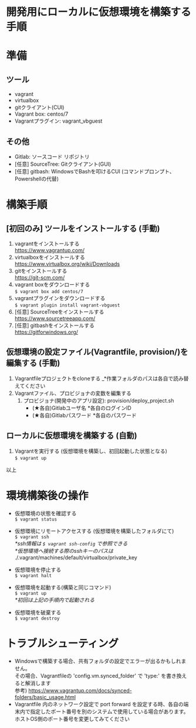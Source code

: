 # 開発用にローカルに仮想環境を構築する手順

# 準備

## ツール

- vagrant
- virtualbox
- gitクライアント(CUI)
- Vagrant box: centos/7
- Vagrantプラグイン: vagrant_vbguest

## その他

- Gitlab: ソースコード リポジトリ
- [任意] SourceTree: Gitクライアント(GUI)
- [任意] gitbash: WindowsでBashを叩けるCUI (コマンドプロンプト、Powershellの代替)


# 構築手順

## [初回のみ] ツールをインストールする (手動)

1. vagrantをインストールする  
   https://www.vagrantup.com/
1. virtualboxをインストールする  
   https://www.virtualbox.org/wiki/Downloads
1. gitをインストールする  
   https://git-scm.com/
1. vagrant boxをダウンロードする  
   `$ vagrant box add centos/7`
1. vagrantプラグインをダウンロードする  
   `$ vagrant plugin install vagrant-vbguest`
1. [任意] SourceTreeをインストールする  
   https://www.sourcetreeapp.com/
1. [任意] gitbashをインストールする  
   https://gitforwindows.org/


## 仮想環境の設定ファイル(Vagrantfile, provision/)を編集する (手動)

1. Vagrantfileプロジェクトをcloneする _*作業フォルダのパスは各自で読み替えてください
1. Vagrantファイル、プロビジョナの変数を編集する
    1. プロビジョナ(開発中のアプリ設定): provision/deploy_project.sh
        - (★各自)Gitlabユーザ名 *各自のログインID
        - (★各自)Gitlabパスワード *各自のパスワード

## ローカルに仮想環境を構築する (自動)

1. Vagrantを実行する (仮想環境を構築し、初回起動した状態となる)  
   `$ vagrant up`

以上


# 環境構築後の操作

- 仮想環境の状態を確認する  
   `$ vagrant status`

- 仮想環境にリモートアクセスする (仮想環境を構築したフォルダにて)  
   `$ vagrant ssh`  
   _*ssh情報は `$ vagrant ssh-config` で参照できる_  
   _*仮想環境へ接続する際のsshキーのパスは_ ./.vagrant/machines/default/virtualbox/private_key

- 仮想環境を停止する  
   `$ vagrant halt`

- 仮想環境を起動する(構築と同じコマンド)  
   `$ vagrant up`  
   _*初回は上記の手順内で起動される_

- 仮想環境を破棄する  
   `$ vagrant destroy`


# トラブルシューティング

- Windowsで構築する場合、共有フォルダの設定でエラーが出るかもしれません。  
  その場合、Vagrantfileの 'config.vm.synced\_folder' で 'type:' を書き換えると解消します  
  参考) https://www.vagrantup.com/docs/synced-folders/basic_usage.html
- Vagrantfile 内のネットワーク設定で port forward を設定する時、各自の端末内で指定したポート番号を別のシステムで使用している場合があります。ホストOS側のポート番号を変更してみてください